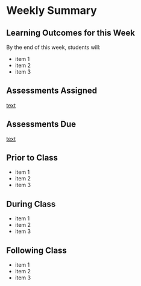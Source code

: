 # Weekly Summary

## Learning Outcomes for this Week

By the end of this week, students will:

- item 1
- item 2
- item 3 

## Assessments Assigned

[text](https://link)

## Assessments Due

[text](https://link)

## Prior to Class

- item 1
- item 2
- item 3

## During Class

- item 1
- item 2
- item 3

## Following Class

- item 1
- item 2
- item 3
